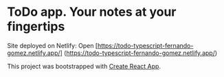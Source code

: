# ToDo app. Your notes at your fingertips

Site deployed on Netlify:
Open [https://todo-typescript-fernando-gomez.netlify.app/] (https://todo-typescript-fernando-gomez.netlify.app/)

This project was bootstrapped with [Create React App](https://github.com/facebook/create-react-app).

